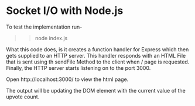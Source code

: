 # Socket I/O with Node.js

To test the implementation run- 
>> node index.js

What this code does, is it creates a function handler for Express which then gets supplied to an HTTP server. This handler responds with an HTML File that is sent using th sendFile Method to the client when / page is requested. Finally, the HTTP server starts listening on to the port 3000.

Open http://localhost:3000/ to view the html page.

The output will be updating the DOM element with the current value of the upvote count.